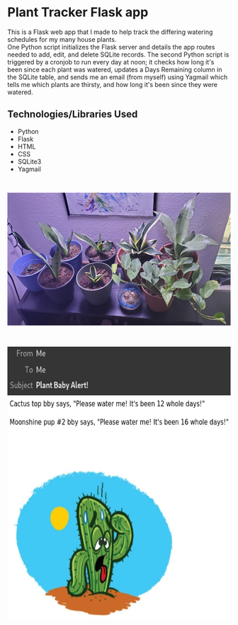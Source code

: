 <h1>Plant Tracker Flask app</h1>

This is a Flask web app that I made to help track the differing watering schedules for my
many house plants.
<br>
One Python script initializes the Flask server and details the app routes needed to add, edit,
and delete SQLite records. The second Python script is triggered by a cronjob to run every
day at noon; it checks how long it's been since each plant was watered, updates a Days
Remaining column in the SQLite table, and sends me an email (from myself) using Yagmail which
tells me which plants are thirsty, and how long it's been since they were watered.

<h2>Technologies/Libraries Used</h2>
<ul>
	<li>Python</li>
	<li>Flask</li>
	<li>HTML</li>
	<li>CSS</li>
	<li>SQLite3</li>
	<li>Yagmail</li>
</ul>
<br>
<p align="center">
  <img width="600" height="300" src="/static/20221024.jpg">
</p>
<br>
<p align="center">
  <img width="597" height="616" src="/static/plantEmail.png">
</p>
